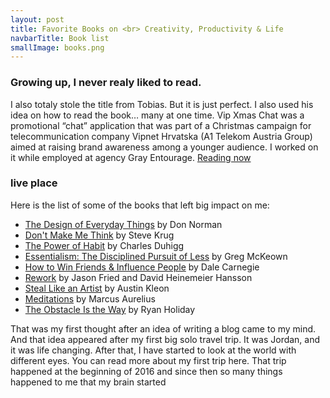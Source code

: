 ```yaml
---
layout: post
title: Favorite Books on <br> Creativity, Productivity & Life
navbarTitle: Book list
smallImage: books.png
---
```


### Growing up, I never realy liked to read.
I also totaly stole the title from Tobias. But it is just perfect. I also used his idea on how to read the book… many at one time. Vip Xmas Chat was a promotional “chat” application that was part of a Christmas campaign for telecommunication company Vipnet Hrvatska (A1 Telekom Austria Group) aimed at raising brand awareness among a younger audience. I worked on it while employed at agency Gray Entourage.
[Reading now](/now#reading)

### live place
Here is the list of some of the books that left big impact on me:
- [The Design of Everyday Things](https://www.amazon.com/dp/0465050654/ref=cm_sw_em_r_mt_dp_U_tD.DDbDTEQ8WX) by Don Norman
- [Don't Make Me Think](https://www.amazon.com/dp/0321965515/ref=cm_sw_em_r_mt_dp_U_l09DDb3DWYFFJ) by Steve Krug
- [The Power of Habit](https://www.amazon.com/dp/081298160X/ref=cm_sw_em_r_mt_dp_U_n09DDbG1DZS8M) by Charles Duhigg
- [Essentialism: The Disciplined Pursuit of Less](https://www.amazon.com/dp/0804137382/ref=cm_sw_em_r_mt_dp_U_o09DDb4ZF3KWQ) by Greg McKeown
- [How to Win Friends & Influence People](https://www.amazon.com/dp/0671027034/ref=cm_sw_em_r_mt_dp_U_p09DDb8PQKRCY) by Dale Carnegie
- [Rework](https://www.amazon.com/dp/0307463745/ref=cm_sw_em_r_mt_dp_U_q09DDbMPNBHWF) by Jason Fried and David Heinemeier Hansson
- [Steal Like an Artist](https://www.amazon.com/dp/0761169253/ref=cm_sw_em_r_mt_dp_U_P09DDb6QAMPZS) by Austin Kleon
- [Meditations]() by Marcus Aurelius
- [The Obstacle Is the Way](https://www.amazon.com/dp/1591846358/ref=cm_sw_em_r_mt_dp_U_y39DDbKT9ZE38) by Ryan Holiday

That was my first thought after an idea of writing a blog came to my mind. And that idea appeared after my first big solo travel trip. It was Jordan, and it was life changing. After that, I have started to look at the world with different eyes. You can read more about my first trip here.
That trip happened at the beginning of 2016 and since then so many things happened to me that my brain started

<script>
import simg from '@/theme/components/simg.vue'
export default {
  components: {
    simg
  }
}
</script>
<style lang="stylus">
.book-list
  .small-image
    width 198px
    bottom: 10vh;
    left: -18vw;
</style>
 